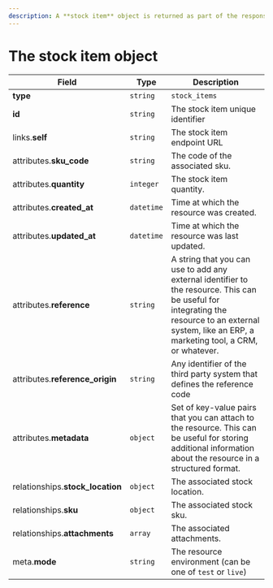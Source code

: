```yaml
---
description: A **stock item** object is returned as part of the response body of each successful list, retrieve, create or update API call.
---
```


# The stock item object

| Field          | Type     | Description                                  |
| -------------- | -------- | -------------------------------------------- |
| **type**       | `string` | `stock_items`                        |
| **id**         | `string` | The stock item unique identifier  |
| links.**self** | `string` | The stock item endpoint URL       |
| attributes.**sku_code** | `string` | The code of the associated sku. |
| attributes.**quantity** | `integer` | The stock item quantity. |
| attributes.**created_at** | `datetime` | Time at which the resource was created. |
| attributes.**updated_at** | `datetime` | Time at which the resource was last updated. |
| attributes.**reference** | `string` | A string that you can use to add any external identifier to the resource. This can be useful for integrating the resource to an external system, like an ERP, a marketing tool, a CRM, or whatever. |
| attributes.**reference_origin** | `string` | Any identifier of the third party system that defines the reference code |
| attributes.**metadata** | `object` | Set of key-value pairs that you can attach to the resource. This can be useful for storing additional information about the resource in a structured format. |
| relationships.**stock_location** | `object` | The associated stock location. |
| relationships.**sku** | `object` | The associated stock sku. |
| relationships.**attachments** | `array` | The associated attachments. |
| meta.**mode** | `string` | The resource environment \(can be one of `test` or `live`\) |

